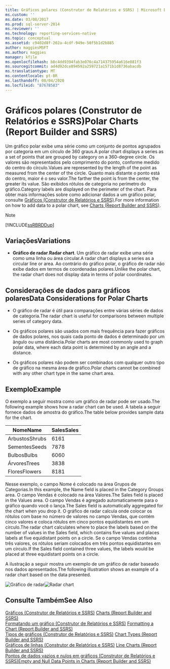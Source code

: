 ```yaml
---
title: Gráficos polares (Construtor de Relatórios e SSRS) | Microsoft Docs
ms.custom: ''
ms.date: 03/08/2017
ms.prod: sql-server-2014
ms.reviewer: ''
ms.technology: reporting-services-native
ms.topic: conceptual
ms.assetid: c9402d8f-202a-4cdf-949e-50f5b1d2b885
author: maggiesMSFT
ms.author: maggies
manager: kfile
ms.openlocfilehash: b8c4dd9394fab3e076c4a714375954a616e081f3
ms.sourcegitcommit: ad4d92dce894592a259721a1571b1d8736abacdb
ms.translationtype: MT
ms.contentlocale: pt-BR
ms.lasthandoff: 08/04/2020
ms.locfileid: "87678583"
---
```

# <a name="polar-charts-report-builder-and-ssrs"></a><span data-ttu-id="b57f3-102">Gráficos polares (Construtor de Relatórios e SSRS)</span><span class="sxs-lookup"><span data-stu-id="b57f3-102">Polar Charts (Report Builder and SSRS)</span></span>
  <span data-ttu-id="b57f3-103">Um gráfico polar exibe uma série como um conjunto de pontos agrupados por categoria em um círculo de 360 graus.</span><span class="sxs-lookup"><span data-stu-id="b57f3-103">A polar chart displays a series as a set of points that are grouped by category on a 360-degree circle.</span></span> <span data-ttu-id="b57f3-104">Os valores são representados pelo comprimento do ponto, conforme medido do centro do círculo.</span><span class="sxs-lookup"><span data-stu-id="b57f3-104">Values are represented by the length of the point as measured from the center of the circle.</span></span> <span data-ttu-id="b57f3-105">Quanto mais distante o ponto está do centro, maior é o seu valor.</span><span class="sxs-lookup"><span data-stu-id="b57f3-105">The farther the point is from the center, the greater its value.</span></span> <span data-ttu-id="b57f3-106">São exibidos rótulos de categoria no perímetro do gráfico.</span><span class="sxs-lookup"><span data-stu-id="b57f3-106">Category labels are displayed on the perimeter of the chart.</span></span> <span data-ttu-id="b57f3-107">Para obter mais informações sobre como adicionar dados a um gráfico polar, consulte [Gráficos &#40;Construtor de Relatórios e SSRS&#41;](charts-report-builder-and-ssrs.md).</span><span class="sxs-lookup"><span data-stu-id="b57f3-107">For more information on how to add data to a polar chart, see [Charts &#40;Report Builder and SSRS&#41;](charts-report-builder-and-ssrs.md).</span></span>  
  
> [!NOTE]  
>  [!INCLUDE[ssRBRDDup](../../includes/ssrbrddup-md.md)]  
  
## <a name="variations"></a><span data-ttu-id="b57f3-108">Variações</span><span class="sxs-lookup"><span data-stu-id="b57f3-108">Variations</span></span>  
  
-   <span data-ttu-id="b57f3-109">**Gráfico de radar**.</span><span class="sxs-lookup"><span data-stu-id="b57f3-109">**Radar chart**.</span></span> <span data-ttu-id="b57f3-110">Um gráfico de radar exibe uma série como uma linha ou área circular.</span><span class="sxs-lookup"><span data-stu-id="b57f3-110">A radar chart displays a series as a circular line or area.</span></span> <span data-ttu-id="b57f3-111">Ao contrário do gráfico polar, o gráfico de radar não exibe dados em termos de coordenadas polares.</span><span class="sxs-lookup"><span data-stu-id="b57f3-111">Unlike the polar chart, the radar chart does not display data in terms of polar coordinates.</span></span>  
  
## <a name="data-considerations-for-polar-charts"></a><span data-ttu-id="b57f3-112">Considerações de dados para gráficos polares</span><span class="sxs-lookup"><span data-stu-id="b57f3-112">Data Considerations for Polar Charts</span></span>  
  
-   <span data-ttu-id="b57f3-113">O gráfico de radar é útil para comparações entre várias séries de dados de categoria.</span><span class="sxs-lookup"><span data-stu-id="b57f3-113">The radar chart is useful for comparisons between multiple series of category data.</span></span>  
  
-   <span data-ttu-id="b57f3-114">Os gráficos polares são usados com mais frequência para fazer gráficos de dados polares, nos quais cada ponto de dados é determinado por um ângulo ou uma distância.</span><span class="sxs-lookup"><span data-stu-id="b57f3-114">Polar charts are most commonly used to graph polar data, where each data point is determined by an angle and a distance.</span></span>  
  
-   <span data-ttu-id="b57f3-115">Os gráficos polares não podem ser combinados com qualquer outro tipo de gráfico na mesma área de gráfico.</span><span class="sxs-lookup"><span data-stu-id="b57f3-115">Polar charts cannot be combined with any other chart type in the same chart area.</span></span>  
  
## <a name="example"></a><span data-ttu-id="b57f3-116">Exemplo</span><span class="sxs-lookup"><span data-stu-id="b57f3-116">Example</span></span>  
 <span data-ttu-id="b57f3-117">O exemplo a seguir mostra como um gráfico de radar pode ser usado.</span><span class="sxs-lookup"><span data-stu-id="b57f3-117">The following example shows how a radar chart can be used.</span></span> <span data-ttu-id="b57f3-118">A tabela a seguir fornece dados de amostra do gráfico.</span><span class="sxs-lookup"><span data-stu-id="b57f3-118">The table below provides sample data for the chart.</span></span>  
  
|<span data-ttu-id="b57f3-119">Nome</span><span class="sxs-lookup"><span data-stu-id="b57f3-119">Name</span></span>|<span data-ttu-id="b57f3-120">Sales</span><span class="sxs-lookup"><span data-stu-id="b57f3-120">Sales</span></span>|  
|----------|-----------|  
|<span data-ttu-id="b57f3-121">Arbustos</span><span class="sxs-lookup"><span data-stu-id="b57f3-121">Shrubs</span></span>|<span data-ttu-id="b57f3-122">61</span><span class="sxs-lookup"><span data-stu-id="b57f3-122">61</span></span>|  
|<span data-ttu-id="b57f3-123">Sementes</span><span class="sxs-lookup"><span data-stu-id="b57f3-123">Seeds</span></span>|<span data-ttu-id="b57f3-124">78</span><span class="sxs-lookup"><span data-stu-id="b57f3-124">78</span></span>|  
|<span data-ttu-id="b57f3-125">Bulbos</span><span class="sxs-lookup"><span data-stu-id="b57f3-125">Bulbs</span></span>|<span data-ttu-id="b57f3-126">60</span><span class="sxs-lookup"><span data-stu-id="b57f3-126">60</span></span>|  
|<span data-ttu-id="b57f3-127">Árvores</span><span class="sxs-lookup"><span data-stu-id="b57f3-127">Trees</span></span>|<span data-ttu-id="b57f3-128">38</span><span class="sxs-lookup"><span data-stu-id="b57f3-128">38</span></span>|  
|<span data-ttu-id="b57f3-129">Flores</span><span class="sxs-lookup"><span data-stu-id="b57f3-129">Flowers</span></span>|<span data-ttu-id="b57f3-130">81</span><span class="sxs-lookup"><span data-stu-id="b57f3-130">81</span></span>|  
  
 <span data-ttu-id="b57f3-131">Nesse exemplo, o campo Nome é colocado na área Grupos de Categorias.</span><span class="sxs-lookup"><span data-stu-id="b57f3-131">In this example, the Name field is placed in the Category Groups area.</span></span> <span data-ttu-id="b57f3-132">O campo Vendas é colocado na área Valores.</span><span class="sxs-lookup"><span data-stu-id="b57f3-132">The Sales field is placed in the Values area.</span></span> <span data-ttu-id="b57f3-133">O campo Vendas é agregado automaticamente para o gráfico quando você o lança.</span><span class="sxs-lookup"><span data-stu-id="b57f3-133">The Sales field is automatically aggregated for the chart when you drop it.</span></span> <span data-ttu-id="b57f3-134">O gráfico de radar calcula onde colocar os rótulos com base no número de valores no campo Vendas, que contém cinco valores e coloca rótulos em cinco pontos equidistantes em um círculo.</span><span class="sxs-lookup"><span data-stu-id="b57f3-134">The radar chart calculates where to place the labels based on the number of values in the Sales field, which contains five values and places labels at five equidistant points on a circle.</span></span> <span data-ttu-id="b57f3-135">Se o campo Vendas continha três valores, os rótulos seriam colocados em três pontos equidistantes em um círculo.</span><span class="sxs-lookup"><span data-stu-id="b57f3-135">If the Sales field contained three values, the labels would be placed at three equidistant points on a circle.</span></span>  
  
 <span data-ttu-id="b57f3-136">A ilustração a seguir mostra um exemplo de um gráfico de radar baseado nos dados apresentados.</span><span class="sxs-lookup"><span data-stu-id="b57f3-136">The following illustration shows an example of a radar chart based on the data presented.</span></span>  
  
 <span data-ttu-id="b57f3-137">![Gráfico de radar](../media/rs-radarchart.gif "Gráfico de radar")</span><span class="sxs-lookup"><span data-stu-id="b57f3-137">![Radar chart](../media/rs-radarchart.gif "Radar chart")</span></span>  
  
## <a name="see-also"></a><span data-ttu-id="b57f3-138">Consulte Também</span><span class="sxs-lookup"><span data-stu-id="b57f3-138">See Also</span></span>  
 <span data-ttu-id="b57f3-139">[Gráficos &#40;Construtor de Relatórios e SSRS&#41;](charts-report-builder-and-ssrs.md) </span><span class="sxs-lookup"><span data-stu-id="b57f3-139">[Charts &#40;Report Builder and SSRS&#41;](charts-report-builder-and-ssrs.md) </span></span>  
 <span data-ttu-id="b57f3-140">[Formatando um gráfico &#40;Construtor de Relatórios e SSRS&#41;](formatting-a-chart-report-builder-and-ssrs.md) </span><span class="sxs-lookup"><span data-stu-id="b57f3-140">[Formatting a Chart &#40;Report Builder and SSRS&#41;](formatting-a-chart-report-builder-and-ssrs.md) </span></span>  
 <span data-ttu-id="b57f3-141">[Tipos de gráficos &#40;Construtor de Relatórios e SSRS&#41;](chart-types-report-builder-and-ssrs.md) </span><span class="sxs-lookup"><span data-stu-id="b57f3-141">[Chart Types &#40;Report Builder and SSRS&#41;](chart-types-report-builder-and-ssrs.md) </span></span>  
 <span data-ttu-id="b57f3-142">[Gráficos de linhas &#40;Construtor de Relatórios e SSRS&#41;](line-charts-report-builder-and-ssrs.md) </span><span class="sxs-lookup"><span data-stu-id="b57f3-142">[Line Charts &#40;Report Builder and SSRS&#41;](line-charts-report-builder-and-ssrs.md) </span></span>  
 [<span data-ttu-id="b57f3-143">Pontos de dados vazios e nulos em gráficos &#40;Construtor de Relatórios e SSRS&#41;</span><span class="sxs-lookup"><span data-stu-id="b57f3-143">Empty and Null Data Points in Charts &#40;Report Builder and SSRS&#41;</span></span>](empty-and-null-data-points-in-charts-report-builder-and-ssrs.md)  
  
  
